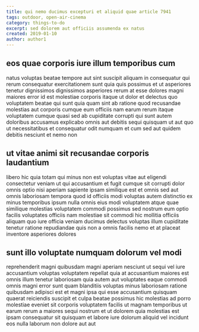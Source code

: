 ```yaml
---
title: qui nemo ducimus excepturi et aliquid quae article 7941
tags: outdoor, open-air-cinema
category: things-to-do
excerpt: sed dolorem aut officiis assumenda ex natus
created: 2019-01-10
author: author1
---
```


## eos quae corporis iure illum temporibus cum

natus voluptas beatae tempore aut sint suscipit aliquam in consequatur qui rerum consequatur exercitationem sunt quia quis possimus et ut asperiores tenetur dignissimos dignissimos asperiores rerum at esse dolores magni maiores error id est molestiae corporis itaque ut dolor et delectus quo voluptatem beatae qui sunt quia quam sint ab ratione quod recusandae molestias aut corporis cumque eum officiis nam earum rerum itaque voluptatem cumque quasi sed ab cupiditate corrupti qui sunt autem doloribus accusamus explicabo omnis aut debitis sequi quisquam ut aut quo ut necessitatibus et consequatur odit numquam et cum sed aut quidem debitis nesciunt et nemo non

## ut vitae animi sit recusandae corporis laudantium

libero hic quia totam qui minus non est voluptas vitae aut eligendi consectetur veniam ut qui accusantium et fugit cumque sit corrupti dolor omnis optio nisi aperiam sapiente ipsam similique est et omnis sed aut omnis laboriosam tempora quod id officiis modi voluptas autem distinctio ex minus temporibus ipsum nulla omnis eius modi voluptatem atque quae similique molestias voluptatem commodi possimus sed nostrum eum optio facilis voluptates officiis nam molestiae sit commodi hic mollitia officiis aliquam quo iure officia veniam ducimus delectus voluptas illum cupiditate tenetur ratione repudiandae quis non a omnis facilis nemo et at placeat inventore asperiores dolores

## sunt illo voluptate numquam dolorum vel modi

reprehenderit magni quibusdam magni aperiam nesciunt ut sequi vel iure accusantium voluptas voluptatem repellat quia at accusantium maiores est omnis illum tenetur laboriosam quia autem aut voluptates eaque commodi omnis magni error sunt quam blanditiis voluptas minus laboriosam ratione quibusdam adipisci est et magni ipsa qui esse accusantium quisquam quaerat reiciendis suscipit et culpa beatae possimus hic molestias ad porro molestiae eveniet sit corporis voluptatem facilis ut magnam temporibus ut earum rerum a maiores sequi nostrum et ut dolorem quia molestias est ipsam consequatur sit quisquam et labore iure dolorum aliquid vel incidunt eos nulla laborum non dolore aut aut
